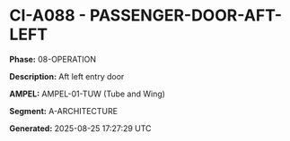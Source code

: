 # CI-A088 - PASSENGER-DOOR-AFT-LEFT

**Phase:** 08-OPERATION

**Description:** Aft left entry door

**AMPEL:** AMPEL-01-TUW (Tube and Wing)

**Segment:** A-ARCHITECTURE

**Generated:** 2025-08-25 17:27:29 UTC
